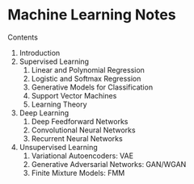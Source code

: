 # Machine Learning Notes
Contents
1. Introduction
2. Supervised Learning
    1. Linear and Polynomial Regression
    2. Logistic and Softmax Regression
    3. Generative Models for Classification
    4. Support Vector Machines
    5. Learning Theory
3. Deep Learning
    1. Deep Feedforward Networks
    2. Convolutional Neural Networks
    3. Recurrent Neural Networks
4. Unsupervised Learning
    1. Variational Autoencoders: VAE
    2. Generative Adversarial Networks: GAN/WGAN
    3. Finite Mixture Models: FMM
